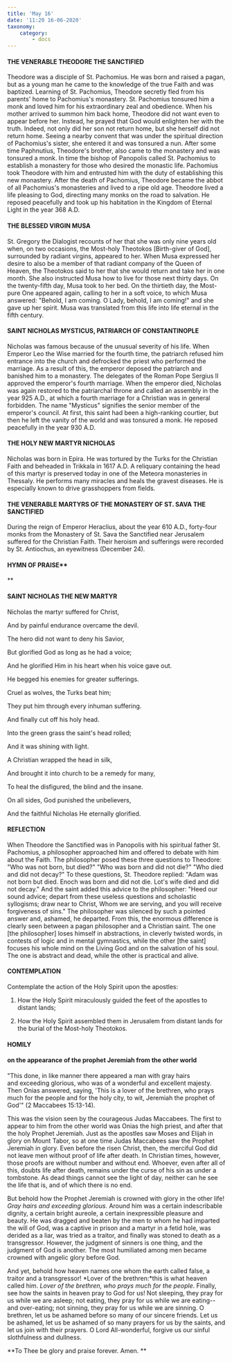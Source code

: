 ```yaml
---
title: 'May 16'
date: '11:20 16-06-2020'
taxonomy:
    category:
        - docs
---
```


#### THE VENERABLE THEODORE THE SANCTIFIED

Theodore was a disciple of St. Pachomius. He was born and raised a pagan, but as a young man he came to the knowledge of the true Faith and was baptized. Learning of St. Pachomius, Theodore secretly fled from his parents' home to Pachomius's monastery. St. Pachomius tonsured him a monk and loved him for his extraordinary zeal and obedience. When his mother arrived to summon him back home, Theodore did not want even to appear before her. Instead, he prayed that God would enlighten her with the truth. Indeed, not only did her son not return home, but she herself did not return home. Seeing a nearby convent that was under the spiritual direction of Pachomius's sister, she entered it and was tonsured a nun. After some time Paphnutius, Theodore's brother, also came to the monastery and was tonsured a monk. In time the bishop of Panopolis called St. Pachomius to establish a monastery for those who desired the monastic life. Pachomius took Theodore with him and entrusted him with the duty of establishing this new monastery. After the death of Pachomius, Theodore became the abbot of all Pachomius's monasteries and lived to a ripe old age. Theodore lived a life pleasing to God, directing many monks on the road to salvation. He reposed peacefully and took up his habitation in the Kingdom of Eternal Light in the year 368 A.D.

#### THE BLESSED VIRGIN MUSA

St. Gregory the Dialogist recounts of her that she was only nine years old when, on two occasions, the Most-holy Theotokos [Birth-giver of God], surrounded by radiant virgins, appeared to her. When Musa expressed her desire to also be a member of that radiant company of the Queen of Heaven, the Theotokos said to her that she would return and take her in one month. She also instructed Musa how to live for those next thirty days. On the twenty-fifth day, Musa took to her bed. On the thirtieth day, the Most-pure One appeared again, calling to her in a soft voice, to which Musa answered: "Behold, I am coming. O Lady, behold, I am coming!" and she gave up her spirit. Musa was translated from this life into life eternal in the fifth century.

#### SAINT NICHOLAS MYSTICUS, PATRIARCH OF CONSTANTINOPLE

Nicholas was famous because of the unusual severity of his life. When Emperor Leo the Wise married for the fourth time, the patriarch refused him entrance into the church and defrocked the priest who performed the marriage. As a result of this, the emperor deposed the patriarch and banished him to a monastery. The delegates of the Roman Pope Sergius II approved the emperor's fourth marriage. When the emperor died, Nicholas was again restored to the patriarchal throne and called an assembly in the year 925 A.D., at which a fourth marriage for a Christian was in general forbidden. The name "Mysticus" signifies the senior member of the emperor's council. At first, this saint had been a high-ranking courtier, but then he left the vanity of the world and was tonsured a monk. He reposed peacefully in the year 930 A.D.

#### THE HOLY NEW MARTYR NICHOLAS

Nicholas was born in Epira. He was tortured by the Turks for the Christian Faith and beheaded in Trikkala in 1617 A.D. A reliquary containing the head of this martyr is preserved today in one of the Meteora monasteries in Thessaly. He performs many miracles and heals the gravest diseases. He is especially known to drive grasshoppers from fields.

#### THE VENERABLE MARTYRS OF THE MONASTERY OF ST. SAVA THE SANCTIFIED

During the reign of Emperor Heraclius, about the year 610 A.D., forty-four monks from the Monastery of St. Sava the Sanctified near Jerusalem suffered for the Christian Faith. Their heroism and sufferings were recorded by St. Antiochus, an eyewitness (December 24).



#### HYMN OF PRAISE** 
**

#### SAINT NICHOLAS THE NEW MARTYR

Nicholas the martyr suffered for Christ,

And by painful endurance overcame the devil.

The hero did not want to deny his Savior,

But glorified God as long as he had a voice;

And he glorified Him in his heart when his voice gave out.

He begged his enemies for greater sufferings.

Cruel as wolves, the Turks beat him;

They put him through every inhuman suffering.

And finally cut off his holy head.

Into the green grass the saint's head rolled;

And it was shining with light.

A Christian wrapped the head in silk,

And brought it into church to be a remedy for many,

To heal the disfigured, the blind and the insane.

On all sides, God punished the unbelievers,

And the faithful Nicholas He eternally glorified.


#### REFLECTION

When Theodore the Sanctified was in Panopolis with his spiritual father St. Pachomius, a philosopher approached him and offered to debate with him about the Faith. The philosopher posed these three questions to Theodore: "Who was not born, but died?" "Who was born and did not die?" "Who died and did not decay?" To these questions, St. Theodore replied: "Adam was not born but died. Enoch was born and did not die. Lot's wife died and did not decay." And the saint added this advice to the philosopher: "Heed our sound advice; depart from these useless questions and scholastic syllogisms; draw near to Christ, Whom we are serving, and you will receive forgiveness of sins." The philosopher was silenced by such a pointed answer and, ashamed, he departed. From this, the enormous difference is clearly seen between a pagan philosopher and a Christian saint. The one [the philosopher] loses himself in abstractions, in cleverly twisted words, in contests of logic and in mental gymnastics, while the other [the saint] focuses his whole mind on the Living God and on the salvation of his soul. The one is abstract and dead, while the other is practical and alive.

#### CONTEMPLATION 


Contemplate the action of the Holy Spirit upon the apostles:

1.  How the Holy Spirit miraculously guided the feet of the apostles to distant lands;

1.  How the Holy Spirit assembled them in Jerusalem from distant lands for the burial of the Most-holy Theotokos.



#### HOMILY


#### on the appearance of the prophet Jeremiah from the other world

"This done, in like manner there appeared a man with gray hairs and exceeding glorious, who was of a wonderful and excellent majesty. Then Onias answered, saying, 'This is a lover of the brethren, who prays much for the people and for the holy city, to wit, Jeremiah the prophet of God'" (2 Maccabees 15:13-14).

This was the vision seen by the courageous Judas Maccabees. The first to appear to him from the other world was Onias the high priest, and after that the holy Prophet Jeremiah. Just as the apostles saw Moses and Elijah in glory on Mount Tabor, so at one time Judas Maccabees saw the Prophet Jeremiah in glory. Even before the risen Christ, then, the merciful God did not leave men without proof of life after death. In Christian times, however, those proofs are without number and without end. Whoever, even after all of this, doubts life after death, remains under the curse of his sin as under a tombstone. As dead things cannot see the light of day, neither can he see the life that is, and of which there is no end.

But behold how the Prophet Jeremiah is crowned with glory in the other life! *Gray hairs and exceeding glorious.* Around him was a certain indescribable dignity, a certain bright aureole, a certain inexpressible pleasure and beauty. He was dragged and beaten by the men to whom he had imparted the will of God, was a captive in prison and a martyr in a fetid hole, was derided as a liar, was tried as a traitor, and finally was stoned to death as a transgressor. However, the judgment of sinners is one thing, and the judgment of God is another. The most humiliated among men became crowned with angelic glory before God.

And yet, behold how heaven names one whom the earth called false, a traitor and a transgressor! *Lover of the brethren:*this is what heaven called him. *Lover of the brethren, who prays much for the people*. Finally, see how the saints in heaven pray to God for us! Not sleeping, they pray for us while we are asleep; not eating, they pray for us while we are eating--and over-eating; not sinning, they pray for us while we are sinning. O brethren, let us be ashamed before so many of our sincere friends. Let us be ashamed, let us be ashamed of so many prayers for us by the saints, and let us join with their prayers. O Lord All-wonderful, forgive us our sinful slothfulness and dullness.

**To Thee be glory and praise forever. Amen.
**
